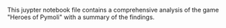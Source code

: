 This juypter notebook file contains a comprehensive analysis of the game "Heroes of Pymoli" with a summary of the findings.

